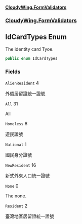 #### [CloudyWing.FormValidators](index.md 'index')
### [CloudyWing.FormValidators](CloudyWing.FormValidators.md 'CloudyWing.FormValidators')

## IdCardTypes Enum

The identity card Tyoe.

```csharp
public enum IdCardTypes
```
### Fields

<a name='CloudyWing.FormValidators.IdCardTypes.AlienResident'></a>

`AlienResident` 4

外僑居留證統一證號

<a name='CloudyWing.FormValidators.IdCardTypes.All'></a>

`All` 31

All

<a name='CloudyWing.FormValidators.IdCardTypes.Homeless'></a>

`Homeless` 8

遊民證號

<a name='CloudyWing.FormValidators.IdCardTypes.National'></a>

`National` 1

國民身分證號

<a name='CloudyWing.FormValidators.IdCardTypes.NewResident'></a>

`NewResident` 16

新式外來人口統一證號

<a name='CloudyWing.FormValidators.IdCardTypes.None'></a>

`None` 0

The none.

<a name='CloudyWing.FormValidators.IdCardTypes.Resident'></a>

`Resident` 2

臺灣地區居留證統一證號